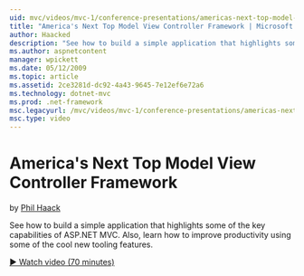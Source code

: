 ```yaml
---
uid: mvc/videos/mvc-1/conference-presentations/americas-next-top-model-view-controller-framework
title: "America's Next Top Model View Controller Framework | Microsoft Docs"
author: Haacked
description: "See how to build a simple application that highlights some of the key capabilities of ASP.NET MVC. Also, learn how to improve productivity using some of the..."
ms.author: aspnetcontent
manager: wpickett
ms.date: 05/12/2009
ms.topic: article
ms.assetid: 2ce3281d-dc92-4a43-9645-7e12ef6e72a6
ms.technology: dotnet-mvc
ms.prod: .net-framework
msc.legacyurl: /mvc/videos/mvc-1/conference-presentations/americas-next-top-model-view-controller-framework
msc.type: video
---
```

America's Next Top Model View Controller Framework
====================
by [Phil Haack](https://github.com/Haacked)

See how to build a simple application that highlights some of the key capabilities of ASP.NET MVC. Also, learn how to improve productivity using some of the cool new tooling features.

[&#9654; Watch video (70 minutes)](https://channel9.msdn.com/Blogs/ASP-NET-Site-Videos/americas-next-top-model-view-controller-framework)
